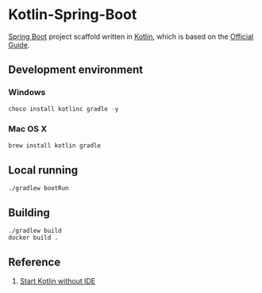 # Kotlin-Spring-Boot

[Spring Boot][1] project scaffold written in [Kotlin][2], which is based on the [Official Guide][3].

## Development environment

### Windows

```powershell
choco install kotlinc gradle -y
```

### Mac OS X

```bash
brew install kotlin gradle
```

## Local running

```shell
./gradlew bootRun
```

## Building

```shell
./gradlew build
docker build .
```

## Reference

1. [Start Kotlin without IDE](https://tech-query.me/development/start-kotlin-without-ide/)

[1]: https://spring.io/
[2]: https://kotlinlang.org/
[3]: https://spring.io/guides/tutorials/spring-boot-kotlin/
